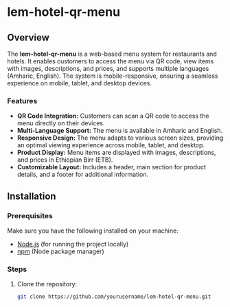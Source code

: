 # lem-hotel-qr-menu
## Overview

The **lem-hotel-qr-menu** is a web-based menu system for restaurants and hotels. It enables customers to access the menu via QR code, view items with images, descriptions, and prices, and supports multiple languages (Amharic, English). The system is mobile-responsive, ensuring a seamless experience on mobile, tablet, and desktop devices.

### Features
- **QR Code Integration:** Customers can scan a QR code to access the menu directly on their devices.
- **Multi-Language Support:** The menu is available in Amharic and English.
- **Responsive Design:** The menu adapts to various screen sizes, providing an optimal viewing experience across mobile, tablet, and desktop.
- **Product Display:** Menu items are displayed with images, descriptions, and prices in Ethiopian Birr (ETB).
- **Customizable Layout:** Includes a header, main section for product details, and a footer for additional information.

## Installation

### Prerequisites

Make sure you have the following installed on your machine:
- [Node.js](https://nodejs.org/) (for running the project locally)
- [npm](https://www.npmjs.com/) (Node package manager)

### Steps

1. Clone the repository:
   ```bash
   git clone https://github.com/yourusername/lem-hotel-qr-menu.git
